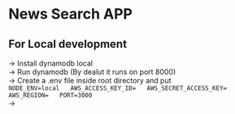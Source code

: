 # News Search APP

## For Local development 

-> Install dynamodb local   
-> Run dynamodb (By dealut it runs on port 8000)  
-> Create a .env file inside root directory and put      
`
NODE_ENV=local  
AWS_ACCESS_KEY_ID=  
AWS_SECRET_ACCESS_KEY=  
AWS_REGION=  
PORT=3000  
`  
-> 


